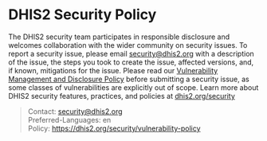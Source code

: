 # DHIS2 Security Policy

The DHIS2 security team participates in responsible disclosure and welcomes collaboration with the wider community on security issues.
To report a security issue, please email security@dhis2.org with a description of the issue, the steps you took to create the issue, affected versions, and, if known, mitigations for the issue.
Please read our [Vulnerability Management and Disclosure Policy](https://dhis2.org/security/vulnerability-policy) before submitting a security issue, as some classes of vulnerabilities are explicitly out of scope.
Learn more about DHIS2 security features, practices, and policies at [dhis2.org/security](https://dhis2.org/security)

> Contact: security@dhis2.org \
> Preferred-Languages: en \
> Policy: https://dhis2.org/security/vulnerability-policy
